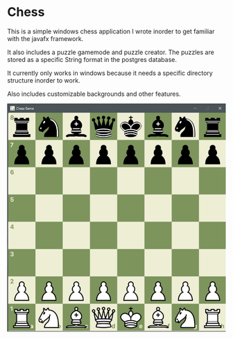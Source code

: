 # Chess
This is a simple windows chess application I wrote inorder to get familiar with the javafx framework.

It also includes a puzzle gamemode and puzzle creator. The puzzles are stored as a specific String format in the postgres database.

It currently only works in windows because it needs a specific directory structure inorder to work.

Also includes customizable backgrounds and other features.

![](chess.png)
